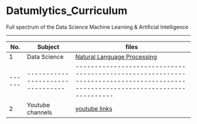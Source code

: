 # Datumlytics_Curriculum
Full spectrum of the Data Science Machine Learning & Artificial Intelligence

----------------------------------------------------------------------------------------------------------------------------------------------------------------------


| No.  |       Subject                   |         files
|------|---------------------------------|-----------------------------------------------------------------------------------------------------------------------------|
|  1   |       Data Science              |         [Natural Language Processing](https://github.com/Nyotabenson/March24_Resources/blob/main/30_Natural%20Language%20Processing/30%20%20Natural%20Language%20Processing%20(Transformers%20and%20the%20Hugging%20Face).ipynb)
|------|--------------------------------|------------------------------------------------------------------------------------------------------------------------------|
|   2  |         Youtube channels       |         [youtube links](https://www.youtube.com/)
